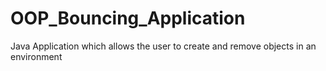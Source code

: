 # OOP_Bouncing_Application
Java Application which allows the user to create and remove objects in an environment 
